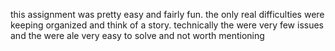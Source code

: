 this assignment was pretty easy and fairly fun. the only real difficulties were keeping organized and think of a story. technically the were very few issues and the were ale very easy to solve and not worth mentioning
